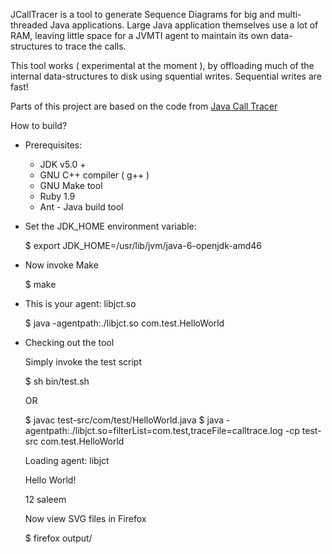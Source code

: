 
JCallTracer is a tool to generate Sequence Diagrams for big and multi-threaded Java applications.
Large Java application themselves use a lot of RAM, leaving little space for a JVMTI agent to maintain
its own data-structures to trace the calls.

This tool works ( experimental at the moment ), by offloading much of the internal data-structures to disk using squential writes. Sequential writes are fast!

Parts of this project are based on the code from [Java Call Tracer](http://sourceforge.net/projects/javacalltracer/)

How to build?

 * Prerequisites:

    - JDK v5.0 +
    - GNU C++ compiler ( g++ )
    - GNU Make tool
    - Ruby 1.9
    - Ant - Java build tool

 * Set the JDK_HOME environment variable:

    $ export JDK_HOME=/usr/lib/jvm/java-6-openjdk-amd46
 
 * Now invoke Make

    $ make


 * This is your agent: libjct.so

    $ java -agentpath:./libjct.so com.test.HelloWorld


 * Checking out the tool

    Simply invoke the test script

    $ sh bin/test.sh

    OR

    $ javac test-src/com/test/HelloWorld.java
    $ java -agentpath:./libjct.so=filterList=com.test,traceFile=calltrace.log -cp test-src com.test.HelloWorld

    Loading agent: libjct
    
    Hello World!
    
    12
    saleem


    Now view SVG files in Firefox

    $ firefox output/
